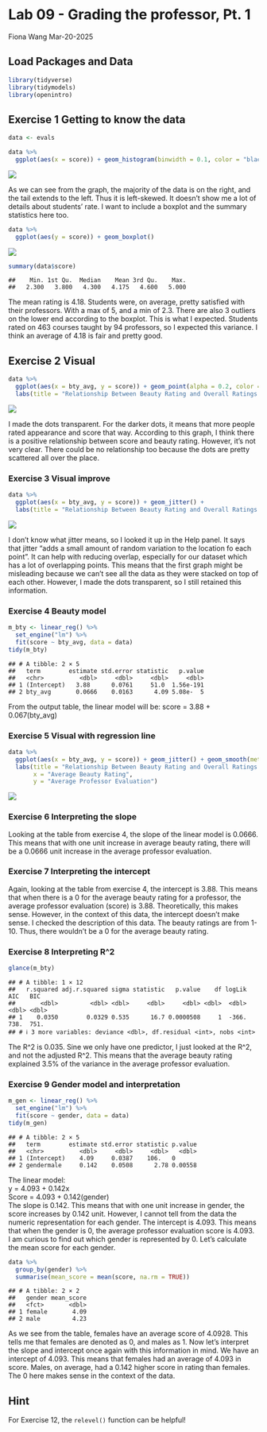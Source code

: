Lab 09 - Grading the professor, Pt. 1
================
Fiona Wang
Mar-20-2025

## Load Packages and Data

``` r
library(tidyverse) 
library(tidymodels)
library(openintro)
```

## Exercise 1 Getting to know the data

``` r
data <- evals
```

``` r
data %>% 
  ggplot(aes(x = score)) + geom_histogram(binwidth = 0.1, color = "black")
```

![](lab-09_files/figure-gfm/scorehist-1.png)<!-- -->

As we can see from the graph, the majority of the data is on the right,
and the tail extends to the left. Thus it is left-skewed. It doesn’t
show me a lot of details about students’ rate. I want to include a
boxplot and the summary statistics here too.

``` r
data %>% 
  ggplot(aes(y = score)) + geom_boxplot()
```

![](lab-09_files/figure-gfm/scorebox-1.png)<!-- -->

``` r
summary(data$score)
```

    ##    Min. 1st Qu.  Median    Mean 3rd Qu.    Max. 
    ##   2.300   3.800   4.300   4.175   4.600   5.000

The mean rating is 4.18. Students were, on average, pretty satisfied
with their professors. With a max of 5, and a min of 2.3. There are also
3 outliers on the lower end according to the boxplot. This is what I
expected. Students rated on 463 courses taught by 94 professors, so I
expected this variance. I think an average of 4.18 is fair and pretty
good.

## Exercise 2 Visual

``` r
data %>% 
  ggplot(aes(x = bty_avg, y = score)) + geom_point(alpha = 0.2, color = "blue") + 
  labs(title = "Relationship Between Beauty Rating and Overall Ratings for Professors")
```

![](lab-09_files/figure-gfm/scorebty-1.png)<!-- -->

I made the dots transparent. For the darker dots, it means that more
people rated appearance and score that way. According to this graph, I
think there is a positive relationship between score and beauty rating.
However, it’s not very clear. There could be no relationship too because
the dots are pretty scattered all over the place.

### Exercise 3 Visual improve

``` r
data %>% 
  ggplot(aes(x = bty_avg, y = score)) + geom_jitter() + 
  labs(title = "Relationship Between Beauty Rating and Overall Ratings for Professors")
```

![](lab-09_files/figure-gfm/jitter-1.png)<!-- -->

I don’t know what jitter means, so I looked it up in the Help panel. It
says that jitter “adds a small amount of random variation to the
location fo each point”. It can help with reducing overlap, especially
for our dataset which has a lot of overlapping points. This means that
the first graph might be misleading because we can’t see all the data as
they were stacked on top of each other. However, I made the dots
transparent, so I still retained this information.

### Exercise 4 Beauty model

``` r
m_bty <- linear_reg() %>% 
  set_engine("lm") %>% 
  fit(score ~ bty_avg, data = data)
tidy(m_bty)
```

    ## # A tibble: 2 × 5
    ##   term        estimate std.error statistic   p.value
    ##   <chr>          <dbl>     <dbl>     <dbl>     <dbl>
    ## 1 (Intercept)   3.88      0.0761     51.0  1.56e-191
    ## 2 bty_avg       0.0666    0.0163      4.09 5.08e-  5

From the output table, the linear model will be: score = 3.88 +
0.067(bty_avg)

### Exercise 5 Visual with regression line

``` r
data %>% 
  ggplot(aes(x = bty_avg, y = score)) + geom_jitter() + geom_smooth(method = "lm", se = FALSE) + 
  labs(title = "Relationship Between Beauty Rating and Overall Ratings for Professors",
       x = "Average Beauty Rating",
       y = "Average Professor Evaluation")
```

![](lab-09_files/figure-gfm/replot-1.png)<!-- -->

### Exercise 6 Interpreting the slope

Looking at the table from exercise 4, the slope of the linear model is
0.0666. This means that with one unit increase in average beauty rating,
there will be a 0.0666 unit increase in the average professor
evaluation.

### Exercise 7 Interpreting the intercept

Again, looking at the table from exercise 4, the intercept is 3.88. This
means that when there is a 0 for the average beauty rating for a
professor, the average professor evaluation (score) is 3.88.
Theoretically, this makes sense. However, in the context of this data,
the intercept doesn’t make sense. I checked the description of this
data. The beauty ratings are from 1-10. Thus, there wouldn’t be a 0 for
the average beauty rating.

### Exercise 8 Interpreting R^2

``` r
glance(m_bty)
```

    ## # A tibble: 1 × 12
    ##   r.squared adj.r.squared sigma statistic   p.value    df logLik   AIC   BIC
    ##       <dbl>         <dbl> <dbl>     <dbl>     <dbl> <dbl>  <dbl> <dbl> <dbl>
    ## 1    0.0350        0.0329 0.535      16.7 0.0000508     1  -366.  738.  751.
    ## # ℹ 3 more variables: deviance <dbl>, df.residual <int>, nobs <int>

The R^2 is 0.035. Sine we only have one predictor, I just looked at the
R^2, and not the adjusted R^2. This means that the average beauty rating
explained 3.5% of the variance in the average professor evaluation.

### Exercise 9 Gender model and interpretation

``` r
m_gen <- linear_reg() %>% 
  set_engine("lm") %>% 
  fit(score ~ gender, data = data)
tidy(m_gen)
```

    ## # A tibble: 2 × 5
    ##   term        estimate std.error statistic p.value
    ##   <chr>          <dbl>     <dbl>     <dbl>   <dbl>
    ## 1 (Intercept)    4.09     0.0387    106.   0      
    ## 2 gendermale     0.142    0.0508      2.78 0.00558

The linear model:  
y = 4.093 + 0.142x  
Score = 4.093 + 0.142(gender)  
The slope is 0.142. This means that with one unit increase in gender,
the score increases by 0.142 unit. However, I cannot tell from the data
the numeric representation for each gender. The intercept is 4.093. This
means that when the gender is 0, the average professor evaluation score
is 4.093.  
I am curious to find out which gender is represented by 0. Let’s
calculate the mean score for each gender.

``` r
data %>% 
  group_by(gender) %>% 
  summarise(mean_score = mean(score, na.rm = TRUE))
```

    ## # A tibble: 2 × 2
    ##   gender mean_score
    ##   <fct>       <dbl>
    ## 1 female       4.09
    ## 2 male         4.23

As we see from the table, females have an average score of 4.0928. This
tells me that females are denoted as 0, and males as 1. Now let’s
interpret the slope and intercept once again with this information in
mind. We have an intercept of 4.093. This means that females had an
average of 4.093 in score. Males, on average, had a 0.142 higher score
in rating than females. The 0 here makes sense in the context of the
data.

## Hint

For Exercise 12, the `relevel()` function can be helpful!
